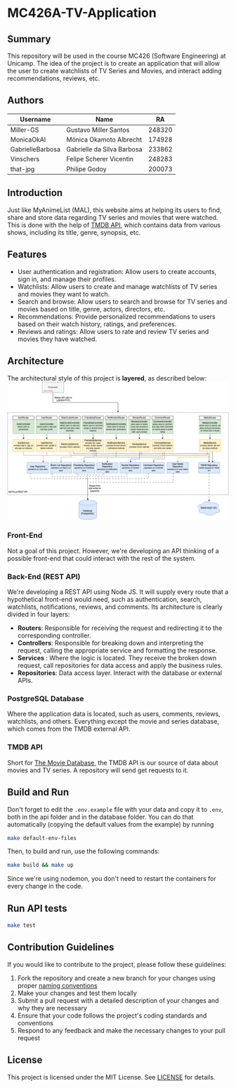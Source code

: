 # MC426A-TV-Application

## Summary

This repository will be used in the course MC426 (Software Engineering) at Unicamp. The idea of the project is to create an application that will allow the user to create watchlists of TV Series and Movies, and interact adding recommendations, reviews, etc.

## Authors

| Username         | Name                       | RA     |
| ---------------- | -------------------------- | ------ |
| Miller-GS        | Gustavo Miller Santos      | 248320 |
| MonicaOkAl       | Mônica Okamoto Albrecht    | 174928 |
| GabrielleBarbosa | Gabrielle da Silva Barbosa | 233862 |
| Vinschers        | Felipe Scherer Vicentin    | 248283 |
| that-jpg         | Philipe Godoy              | 200073 |

## Introduction

Just like MyAnimeList (MAL), this website aims at helping its users to find, share and store data regarding TV series and movies that were watched.
This is done with the help of [TMDB API](https://www.themoviedb.org/documentation/api), which contains data from various shows, including its title, genre, synopsis, etc.

## Features

-   User authentication and registration: Allow users to create accounts, sign in, and manage their profiles.
-   Watchlists: Allow users to create and manage watchlists of TV series and movies they want to watch.
-   Search and browse: Allow users to search and browse for TV series and movies based on title, genre, actors, directors, etc.
-   Recommendations: Provide personalized recommendations to users based on their watch history, ratings, and preferences.
-   Reviews and ratings: Allow users to rate and review TV series and movies they have watched.

## Architecture
The architectural style of this project is **layered**, as described below:
![Level 3 of the C4 architecture diagram, showing the layers of the project](./docs/images/architecture_c4.png)

### Front-End
Not a goal of this project. However, we're developing an API thinking of a possible front-end that could interact with the rest of the system.

### Back-End (REST API)
We're developing a REST API using Node JS. It will supply every route that a hypothetical front-end would need, such as authentication,
search, watchlists, notifications, reviews, and comments. Its architecture is clearly divided in four layers:
-   **Routers**: Responsible for receiving the request and redirecting it to the corresponding controller.
-   **Controllers**: Responsible for breaking down and interpreting the request, calling the appropriate service and formatting the response.
-   **Services** : Where the logic is located. They receive the broken down request, call repositories for data access and apply the business rules.
-   **Repositories**: Data access layer. Interact with the database or external APIs.

### PostgreSQL Database
Where the application data is located, such as users, comments, reviews, watchlists, and others. Everything except the movie and series database,
which comes from the TMDB external API.

### TMDB API
Short for [The Movie Database](https://www.themoviedb.org/documentation/api), the TMDB API is our source of data about movies and TV series. A repository
will send get requests to it.

## Build and Run

Don't forget to edit the `.env.example` file with your data and copy it to `.env`, both in the api folder and in the database folder.
You can do that automatically (copying the default values from the example) by running

```sh
make default-env-files
```

Then, to build and run, use the following commands:

```sh
make build && make up
```

Since we're using nodemon, you don't need to restart the containers for every change in the code.

## Run API tests

```sh
make test
```

## Contribution Guidelines

If you would like to contribute to the project, please follow these guidelines:

1. Fork the repository and create a new branch for your changes using proper [naming conventions](https://gist.github.com/seunggabi/87f8c722d35cd07deb3f649d45a31082)
2. Make your changes and test them locally
3. Submit a pull request with a detailed description of your changes and why they are necessary
4. Ensure that your code follows the project's coding standards and conventions
5. Respond to any feedback and make the necessary changes to your pull request

## License

This project is licensed under the MIT License. See [LICENSE](https://github.com/Miller-GS/MC426A-TV-Application/blob/main/LICENSE) for details.
